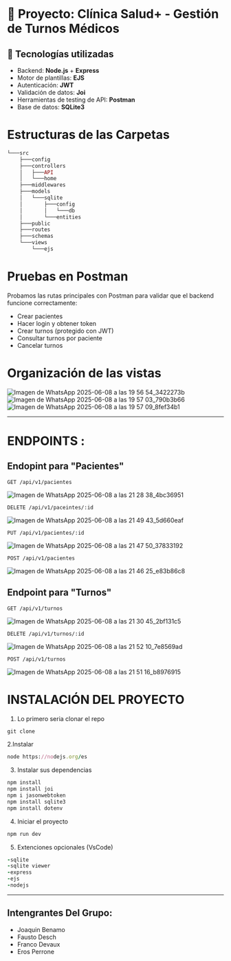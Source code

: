 # 🏥 Proyecto: Clínica Salud+ - Gestión de Turnos Médicos

## 🔧 Tecnologías utilizadas

- Backend: **Node.js** + **Express**
- Motor de plantillas: **EJS**
- Autenticación: **JWT**
- Validación de datos: **Joi**
- Herramientas de testing de API: **Postman**
- Base de datos: **SQLite3**

# Estructuras de las Carpetas

```ruby
└───src
    ├───config
    ├───controllers
    │   ├───API
    │   └───home
    ├───middlewares
    ├───models
    │   └───sqlite
    │       ├───config
    │       │   └───db
    │       └───entities
    ├───public
    ├───routes
    ├───schemas
    └───views
        └───ejs
```

# Pruebas en Postman
Probamos las rutas principales con Postman para validar que el backend funcione correctamente:

- Crear pacientes
- Hacer login y obtener token
- Crear turnos (protegido con JWT)
- Consultar turnos por paciente
- Cancelar turnos

# Organización de las vistas

![Imagen de WhatsApp 2025-06-08 a las 19 56 54_3422273b](https://github.com/user-attachments/assets/41e87e84-26e0-4e37-a5fc-d13c549135e4)
![Imagen de WhatsApp 2025-06-08 a las 19 57 03_790b3b66](https://github.com/user-attachments/assets/453259f3-c603-45c4-ad0e-a89a3de5d1c8)
![Imagen de WhatsApp 2025-06-08 a las 19 57 09_8fef34b1](https://github.com/user-attachments/assets/8cf5f4cc-e489-4347-9592-d233f26be266)

----------------------------------
# ENDPOINTS :

## Endopint para **"Pacientes"**

`GET /api/v1/pacientes`

![Imagen de WhatsApp 2025-06-08 a las 21 28 38_4bc36951](https://github.com/user-attachments/assets/1a6ff5d3-5ef2-4df9-9c6f-68d87ad3fb7c) 

`DELETE /api/v1/paceintes/:id`

![Imagen de WhatsApp 2025-06-08 a las 21 49 43_5d660eaf](https://github.com/user-attachments/assets/d475cfc1-ef20-4c4f-b08e-81682ab011bb) 

`PUT /api/v1/pacientes/:id`

![Imagen de WhatsApp 2025-06-08 a las 21 47 50_37833192](https://github.com/user-attachments/assets/0af45376-e4ff-417a-9c75-84634162981b) 

`POST /api/v1/pacientes`

![Imagen de WhatsApp 2025-06-08 a las 21 46 25_e83b86c8](https://github.com/user-attachments/assets/a19e058e-f271-4dd3-ac8c-3d6fea5bc59e) 


## Endpoint para **"Turnos"**

`GET /api/v1/turnos`

![Imagen de WhatsApp 2025-06-08 a las 21 30 45_2bf131c5](https://github.com/user-attachments/assets/0cb94dcd-006e-469e-9a27-85109260b518) 

`DELETE /api/v1/turnos/:id`

![Imagen de WhatsApp 2025-06-08 a las 21 52 10_7e8569ad](https://github.com/user-attachments/assets/ec2d5ef2-0bc1-439c-9e7b-6be3ae07cc57) 

`POST /api/v1/turnos`

![Imagen de WhatsApp 2025-06-08 a las 21 51 16_b8976915](https://github.com/user-attachments/assets/29867349-4619-4761-8673-01eedbb14f7f) 


# INSTALACIÓN DEL PROYECTO

1. Lo primero seria clonar el repo

```js
git clone 
```

2.Instalar

```ruby
node https://nodejs.org/es
```

3. Instalar sus dependencias

```ruby
npm install
npm install joi
npm i jasonwebtoken
npm install sqlite3
npm install dotenv
```

4. Iniciar el proyecto

```ruby
npm run dev
```

5. Extenciones opcionales (VsCode)

```ruby
-sqlite
-sqlite viewer
-express
-ejs
-nodejs
```
-----------------------------
## Intengrantes Del Grupo:

- Joaquin Benamo
- Fausto Desch
- Franco Devaux
- Eros Perrone
